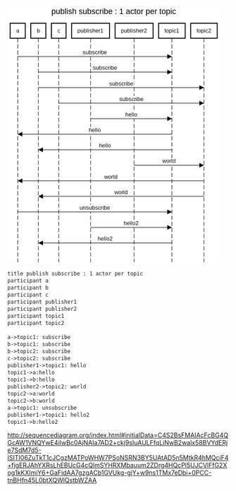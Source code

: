 ![pubsub](img.png?raw=true)
```
title publish subscribe : 1 actor per topic
participant a
participant b
participant c
participant publisher1
participant publisher2
participant topic1
participant topic2

a->topic1: subscribe
b->topic1: subscribe
b->topic2: subscribe
c->topic2: subscribe
publisher1->topic1: hello
topic1->a:hello
topic1->b:hello
publisher2->topic2: world
topic2->a:world
topic2->b:world
a->topic1: unsubscribe
publisher1->topic1: hello2
topic1->b:hello2
```

http://sequencediagram.org/index.html#initialData=C4S2BsFMAIAcFcBG4QGcAW1VNQYwE4iIwBc0AjNAIa7AD2+ckj9sIuAULFfqLiNwB2walx58BVYdERje7SdM7d5-ISITI06ZuTkT1cJCgzMATPoWHW7PSoNSRN3BY5UAtAD5n5MtkR4hMQciF4+fjgERJAhYXRsLhEBUcG4cQlmSYHRXMbauum2ZDrg4HQcPl5UJCVlFfG2Xog1kKXlmiY6+GaFidAA7gzgACb1GVUkg-gjY+w9ns1TMx7eDbi+0PCC-tnBHfn45L0btXQWlQstbWZAA
